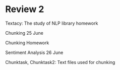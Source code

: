 # Review 2

Textacy: The study of NLP library homework 

Chunking 25 June

Chunking Homework

Sentiment Analysis 26 June

Chunktask, Chunktask2: Text files used for chunking
